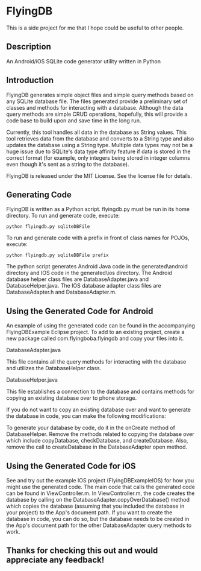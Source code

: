 <h1>FlyingDB</h1>
This is a side project for me that I hope could be useful to other people.

<h2>Description</h2>
An Android/iOS SQLite code generator utility written in Python



<h2>Introduction</h2>

FlyingDB generates simple object files and simple query methods based on any SQLite database file. The files generated provide a preliminary set of classes and methods for interacting with a database. Although the data query methods are simple CRUD operations, hopefully, this will provide a code base to build upon and save time in the long run.
 
Currently, this tool handles all data in the database as String values. This tool retrieves data from the database and converts to a String type and also updates the database using a String type. Multiple data types may not be a huge issue due to SQLite's data type affinity feature if data is stored in the correct format (for example, only integers being stored in integer columns even though it's sent as a string to the database).  

FlyingDB is released under the MIT License. See the license file for details.




<h2>Generating Code</h2>

FlyingDB is written as a Python script. flyingdb.py must be run in its home directory. To run and generate code, execute: 

	python flyingdb.py sqliteDBFile 


To run and generate code with a prefix in front of class names for POJOs, execute:

	python flyingdb.py sqliteDBFile prefix
	
	
The python script generates Android Java code in the generated\android directory and IOS code in the generated\ios directory. The Android database helper class files are DatabaseAdapter.java and DatabaseHelper.java. The IOS database adapter class files are DatabaseAdapter.h and DatabaseAdapter.m.





<h2>Using the Generated Code for Android</h2>

An example of using the generated code can be found in the accompanying FlyingDBExample Eclipse project. To add to an existing project, create a new package called com.flyingboba.flyingdb and copy your files into it.


DatabaseAdapter.java

This file contains all the query methods for interacting with the database and utilizes the DatabaseHelper class.


DatabaseHelper.java

This file establishes a connection to the database and contains methods for copying an existing database over to phone storage.


If you do not want to copy an existing database over and want to generate the database in code, you can make the following modifications:

To generate your database by code, do it in the onCreate method of DatabaseHelper. Remove the methods related to copying the database over which include copyDatabase, checkDatabase, and createDatabase. Also, remove the call to createDatabase in the DatabaseAdapter open method.




<h2>Using the Generated Code for iOS</h2>

See and try out the example IOS project (FlyingDBExampleIOS) for how you might use the generated code. The main code that calls the generated code can be found in ViewController.m. In ViewController.m, the code creates the database by calling on the DatabaseAdapter.copyOverDatabase() method which copies the database (assuming that you included the database in your project) to the App's document path. If you want to create the database in code, you can do so, but the database needs to be created in the App's document path for the other DatabaseAdapter query methods to work. 


<h2>Thanks for checking this out and would appreciate any feedback!</h2>
